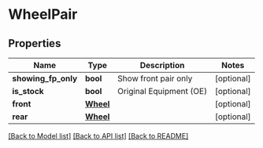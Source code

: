 # WheelPair

## Properties
Name | Type | Description | Notes
------------ | ------------- | ------------- | -------------
**showing_fp_only** | **bool** | Show front pair only | [optional] 
**is_stock** | **bool** | Original Equipment (OE) | [optional] 
**front** | [**Wheel**](Wheel.md) |  | [optional] 
**rear** | [**Wheel**](Wheel.md) |  | [optional] 

[[Back to Model list]](../README.md#documentation-for-models) [[Back to API list]](../README.md#documentation-for-api-endpoints) [[Back to README]](../README.md)


